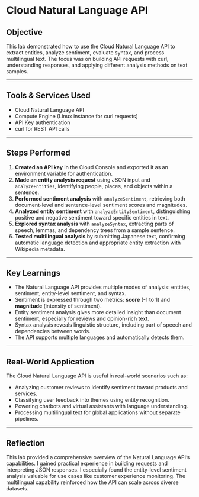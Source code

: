 # Cloud Natural Language API

## Objective  
This lab demonstrated how to use the Cloud Natural Language API to extract entities, analyze sentiment, evaluate syntax, and process multilingual text. The focus was on building API requests with curl, understanding responses, and applying different analysis methods on text samples.

---

## Tools & Services Used  
- Cloud Natural Language API  
- Compute Engine (Linux instance for curl requests)  
- API Key authentication  
- curl for REST API calls  

---

## Steps Performed  
1. **Created an API key** in the Cloud Console and exported it as an environment variable for authentication.  
2. **Made an entity analysis request** using JSON input and `analyzeEntities`, identifying people, places, and objects within a sentence.  
3. **Performed sentiment analysis** with `analyzeSentiment`, retrieving both document-level and sentence-level sentiment scores and magnitudes.  
4. **Analyzed entity sentiment** with `analyzeEntitySentiment`, distinguishing positive and negative sentiment toward specific entities in text.  
5. **Explored syntax analysis** with `analyzeSyntax`, extracting parts of speech, lemmas, and dependency trees from a sample sentence.  
6. **Tested multilingual analysis** by submitting Japanese text, confirming automatic language detection and appropriate entity extraction with Wikipedia metadata.  

---

## Key Learnings  
- The Natural Language API provides multiple modes of analysis: entities, sentiment, entity-level sentiment, and syntax.  
- Sentiment is expressed through two metrics: **score** (-1 to 1) and **magnitude** (intensity of sentiment).  
- Entity sentiment analysis gives more detailed insight than document sentiment, especially for reviews and opinion-rich text.  
- Syntax analysis reveals linguistic structure, including part of speech and dependencies between words.  
- The API supports multiple languages and automatically detects them.  

---

## Real-World Application  
The Cloud Natural Language API is useful in real-world scenarios such as:  
- Analyzing customer reviews to identify sentiment toward products and services.  
- Classifying user feedback into themes using entity recognition.  
- Powering chatbots and virtual assistants with language understanding.  
- Processing multilingual text for global applications without separate pipelines.  

---

## Reflection  
This lab provided a comprehensive overview of the Natural Language API’s capabilities. I gained practical experience in building requests and interpreting JSON responses. I especially found the entity-level sentiment analysis valuable for use cases like customer experience monitoring. The multilingual capability reinforced how the API can scale across diverse datasets.
